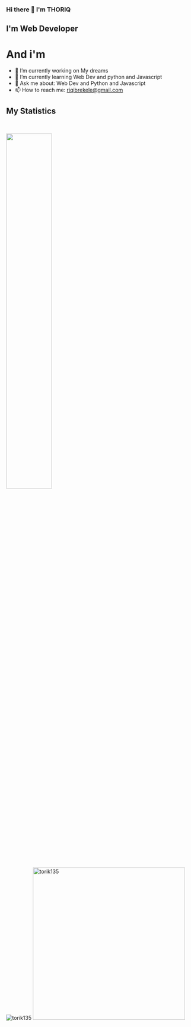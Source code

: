 ### Hi there 👋  I'm THORIQ

## I'm Web Developer

# And i'm 

- 🔭 I’m currently working on My dreams
- 🌱 I’m currently learning Web Dev and python and Javascript
- 💬 Ask me about: Web Dev and Python and Javascript
- 📫 How to reach me: riqibrekele@gmail.com

## My Statistics

<br/>
<p align="left">
  <a href="https://github.com/torik135/">
   <img width="49.5%" src="https://github-readme-streak-stats.herokuapp.com/?user=torik135&theme=gruvbox&hide_border=true" />
  </a>
</p>
<br>


<p align="left">
  <img src="https://github-readme-stats.vercel.app/api/top-langs?username=torik135&show_icons=true&locale=en&layout=compact&theme=gruvbox&hide_border=true" alt="torik135" />
  <img src="https://github-readme-stats.vercel.app/api?username=torik135&show_icons=true&locale=en&theme=gruvbox&hide_border=true" alt="torik135" width="410" />
</p>
<br/>
